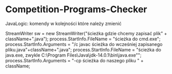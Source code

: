 # Competition-Programs-Checker
 
JavaLogic:
komendy w kolejności które należy zmienić

StreamWriter sw = new StreamWriter("ścieżka gdzie chcemy zapisać plik" + className+".java");
process.StartInfo.FileName = "ścieżka do cmd.exe"; 
process.StartInfo.Arguments = "/c javac ścieżka do wcześniej zapisanego pliku.java"+className+".java";
process.StartInfo.FileName = "ścieżka do java.exe, zwykle C:\\Program Files\\Java\\jdk-14.0.1\\bin\\java.exe"";
process.StartInfo.Arguments = "-cp ścieżka do naszego pliku " + className;




